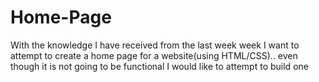 # Home-Page
With the knowledge I have received from the last week week I want to attempt to create a home page for a website(using HTML/CSS).. even though it is not going to be functional I would like to attempt to build one
